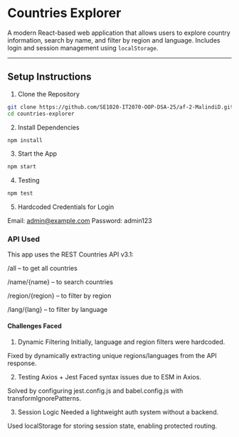 # Countries Explorer

A modern React-based web application that allows users to explore country information, search by name, and filter by region and language. Includes login and session management using `localStorage`.

---

## Setup Instructions

1. Clone the Repository

```bash
git clone https://github.com/SE1020-IT2070-OOP-DSA-25/af-2-MalindiD.git
cd countries-explorer
```

2. Install Dependencies

```bash
npm install
```

3. Start the App

```bash
npm start
```

4. Testing

```bash
npm test
```

5. Hardcoded Credentials for Login

Email: admin@example.com
Password: admin123

### API Used

This app uses the REST Countries API v3.1:

/all – to get all countries

/name/{name} – to search countries

/region/{region} – to filter by region

/lang/{lang} – to filter by language

#### Challenges Faced

1. Dynamic Filtering
   Initially, language and region filters were hardcoded.

Fixed by dynamically extracting unique regions/languages from the API response.

2. Testing Axios + Jest
   Faced syntax issues due to ESM in Axios.

Solved by configuring jest.config.js and babel.config.js with transformIgnorePatterns.

3. Session Logic
   Needed a lightweight auth system without a backend.

Used localStorage for storing session state, enabling protected routing.
